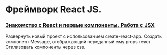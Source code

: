 # Фреймворк React JS. 

### [Знакомство с React и первые компоненты. Работа с JSX](components_hw1/Message.js)

Развернуть новый проект с использованием create-react-app.
Создать компонент Message, отображающий переданный ему props текст.
Стилизовать компоненты через css. 